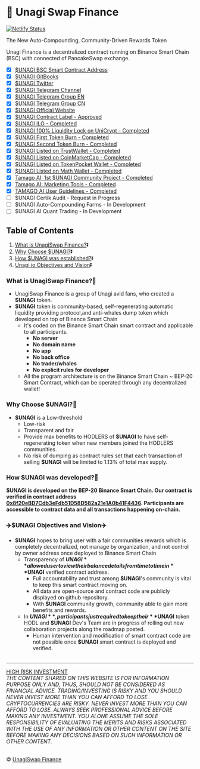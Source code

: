 # 🍣 Unagi Swap Finance

[![Netlify Status](https://api.netlify.com/api/v1/badges/54430d71-b8af-421f-9933-1a3a48bce6d0/deploy-status)](https://app.netlify.com/sites/unagiswap/deploys)

The New Auto-Compounding, Community-Driven Rewards Token

Unagi Finance is a decentralized contract running on Binance Smart Chain (BSC) with connected of PancakeSwap exchange.

- [x] [$UNAGI BSC Smart Contract Address](https://bscscan.com/token/0x8f20eBD7Cdb3eFdb51D58D582a21e1A0b41F4436)
- [x] [$UNAGI GitBooks](https://docs.unagiswap.finance/)
- [x] [$UNAGI Twitter](https://twitter.com/unagiswap)
- [x] [$UNAGI Telegram Channel](https://t.me/unagiSwapFinance_announcement)
- [x] [$UNAGI Telegram Group EN](https://t.me/unagifinanceEN)
- [x] [$UNAGI Telegram Group CN](https://t.me/unagifinanceCN)
- [x] [$UNAGI Official Website](https://www.unagiswap.finance/)
- [x] [$UNAGI Contract Label - Approved](https://bscscan.com/token/0x8f20ebd7cdb3efdb51d58d582a21e1a0b41f4436)
- [x] [$UNAGI ILO - Completed](https://exchange.pancakeswap.finance/#/swap?outputCurrency=0x8f20eBD7Cdb3eFdb51D58D582a21e1A0b41F4436)
- [x] [$UNAGI 100% Liquidity Lock on UniCrypt - Completed](https://www.unicrypt.network/amm/pancakev2/pair/0x59687015e2F91c0538EE8984405c813B05ba4E27)
- [x] [$UNAGI First Token Burn - Completed](https://bscscan.com/tx/0xac968681782ab698dcf8eb8a50d9482d2acc8babdcd005b12401c838d441704a)
- [x] [$UNAGI Second Token Burn - Completed](https://bscscan.com/tx/0xf9d4a47758643d59960c9d66f17199e84ea9721580f15d1fdccd5b8109beb2b4)
- [x] [$UNAGI Listed on TrustWallet - Completed](https://twitter.com/unagiswap/status/1390997731158630405)
- [x] [$UNAGI Listed on CoinMarketCap - Completed](https://coinmarketcap.com/currencies/unagiswap-finance/)
- [x] [$UNAGI Listed on TokenPocket Wallet - Completed](https://unagiswapfinance.medium.com/we-are-on-token-pocket-b3d46614a929)
- [x] [$UNAGI Listed on Math Wallet - Completed](https://unagiswapfinance.medium.com/we-are-now-on-math-wallet-7feb5124f545)
- [x] [Tamago AI: 1st $UNAGI Community Project - Completed](https://unagiswapfinance.medium.com/tamago-ai-1st-unagi-community-project-37a96ce4013a)
- [x] [Tamago AI: Marketing Tools - Completed](https://app.gitbook.com/@manimaranr0690/s/unagiswap/about-tamago-ai/tamago-ai-marketing-tools) 
- [x] [TAMAGO AI User Guidelines - Completed](https://firebasestorage.googleapis.com/v0/b/gitbook-28427.appspot.com/o/assets%2F-MZ6wZxjevrzDxOXl1yt%2F-Mb1UYJuC8h386Hoi3YD%2F-Mb1UfEHAJKOtPT4CypD%2FTamago%20Tutorial%20%E6%95%99%E7%A8%8B.pdf?alt=media&token=9b6c61fb-3b32-4e2f-acfb-b2d8f75d366a) 
- [ ] $UNAGI Certik Audit - Request in Progress
- [ ] $UNAGI Auto-Compounding Farms - In Development
- [ ] $UNAGI AI Quant Trading - In Development

## Table of Contents
1. [What is UnagiSwap Finance?](#What--Unagi):arrow_double_down:
2. [Why Choose $UNAGI?](#Why--Unagi):arrow_double_down:
3. [How $UNAGI was established?](#How--Unagi):arrow_double_down:
4. [Unagi.io Objectives and Vision](#Unagi--ObjectivesVision):arrow_double_down:

### What is UnagiSwap Finance?:volcano:
<a name="What--Unagi"></a>
* UnagiSwap Finance is a group of Unagi avid fans, who created a **$UNAGI** token.
* **$UNAGI** token is community-based, self-regenerating automatic liquidity providing protocol,and anti-whales dump token which developed on top of Binance Smart Chain  
   * It's coded on the Binance Smart Chain smart contract and applicable to all participants.
      * __No server__
      * __No domain name__
      * __No app__
      * __No back office__
      * __No trader/whales__
      * __No explicit rules for developer__
   * All the program architecture is on the Binance Smart Chain ~ BEP-20 Smart Contract, which can be operated through any decentralized wallet!

### Why Choose $UNAGI?:muscle:
<a name="Why--Unagi"></a>
  * **$UNAGI** is a Low-threshold
      * Low-risk
      * Transparent and fair
      * Provide max benefits to HODLERS of **$UNAGI** to have self-regenerating token when new members joined the HODLERS communities.
      * No risk of dumping as contract rules set that each transaction of selling **$UNAGI** will be limited to 1.13% of total max supply.

### How $UNAGI was developed?:high_brightness:
<a name="How--Unagi"></a>
__**$UNAGI** is developed on the BEP-20 Binance Smart Chain. Our contract is verified in contract address [0x8f20eBD7Cdb3eFdb51D58D582a21e1A0b41F4436](https://bscscan.com/token/0x8f20eBD7Cdb3eFdb51D58D582a21e1A0b41F4436). Participants are accessible to contract data and all transactions happening on-chain.__

### :airplane:$UNAGI Objectives and Vision:airplane:
<a name="Unagi--ObjectivesVision"></a>
- **$UNAGI** hopes to bring user with a fair communities rewards which is completely decentralized, not manage by organization, and not control by owner address once deployed to Binance Smart Chain
  - Transparency of **$UNAGI** allowed user to view their balance details from time to time in **$UNAGI** verified contract address.
    - Full accountability and trust among **$UNAGI**'s community is vital to keep this smart contract moving on.
    - All data are open-source and contract code are publicly displayed on github repository. 
    - With **$UNAGI** community growth, community able to gain more benefits and rewards. 
  - In **$UNAGI**, participants just required to keep their **$UNAGI** token HODL and **$UNAGI** Dev's Team are in progress of rolling out new collaboration projects along the roadmap posted.
      - Human intervention and modification of smart contract code are not possible once **$UNAGI** smart contract is deployed and verified.</br>
      </br>

---
[HIGH RISK INVESTMENT](https://www.unagiswap.finance/)</br>
*THE CONTENT SHARED ON THIS WEBSITE IS FOR INFORMATION PURPOSE ONLY AND, THUS, SHOULD NOT BE CONSIDERED AS FINANCIAL ADVICE. TRADING/INVESTING IS RISKY AND YOU SHOULD NEVER INVEST MORE THAN YOU CAN AFFORD TO LOSE. CRYPTOCURRENCIES ARE RISKY. NEVER INVEST MORE THAN YOU CAN AFFORD TO LOSE. ALWAYS SEEK PROFESSIONAL ADVICE BEFORE MAKING ANY INVESTMENT. YOU ALONE ASSUME THE SOLE RESPONSIBILITY OF EVALUATING THE MERITS AND RISKS ASSOCIATED WITH THE USE OF ANY INFORMATION OR OTHER CONTENT ON THE SITE BEFORE MAKING ANY DECISIONS BASED ON SUCH INFORMATION OR OTHER CONTENT.*</br>
</br>

:copyright: [UnagiSwap Finance](https://www.unagiswap.finance/)
